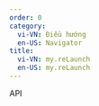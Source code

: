 ```yaml
---
order: 0
category:
  vi-VN: Điều hướng
  en-US: Navigator
title: 
  vi-VN: my.reLaunch
  en-US: my.reLaunch
---
```


API
